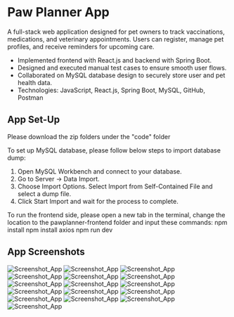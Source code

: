 # Paw Planner App
A full-stack web application designed for pet owners to track vaccinations, medications, and veterinary appointments.
Users can register, manage pet profiles, and receive reminders for upcoming care.

- Implemented frontend with React.js and backend with Spring Boot.
- Designed and executed manual test cases to ensure smooth user flows.
- Collaborated on MySQL database design to securely store user and pet health data.
- Technologies: JavaScript, React.js, Spring Boot, MySQL, GitHub, Postman

## App Set-Up
Please download the zip folders under the "code" folder

To set up MySQL database, please follow below steps to import database dump:
1. Open MySQL Workbench and connect to your database.
2. Go to Server → Data Import.
3. Choose Import Options. Select Import from Self-Contained File and select a dump file.
4. Click Start Import and wait for the process to complete.

To run the frontend side, please open a new tab in the terminal, change the location to the pawplanner-frontend folder and input these commands:
npm install
npm install axios
npm run dev

## App Screenshots

![Screenshot_App](images/screen1.png)
![Screenshot_App](images/screen2.png)
![Screenshot_App](images/screen3.png)
![Screenshot_App](images/screen4.png)
![Screenshot_App](images/screen5.png)
![Screenshot_App](images/screen6.png)
![Screenshot_App](images/screen7.png)
![Screenshot_App](images/screen8.png)
![Screenshot_App](images/screen9.png)
![Screenshot_App](images/screen10.png)
![Screenshot_App](images/screen11.png)
![Screenshot_App](images/screen12.png)
![Screenshot_App](images/screen13.png)
![Screenshot_App](images/screen14.png)
![Screenshot_App](images/screen15.png)
![Screenshot_App](images/screen16.png)
